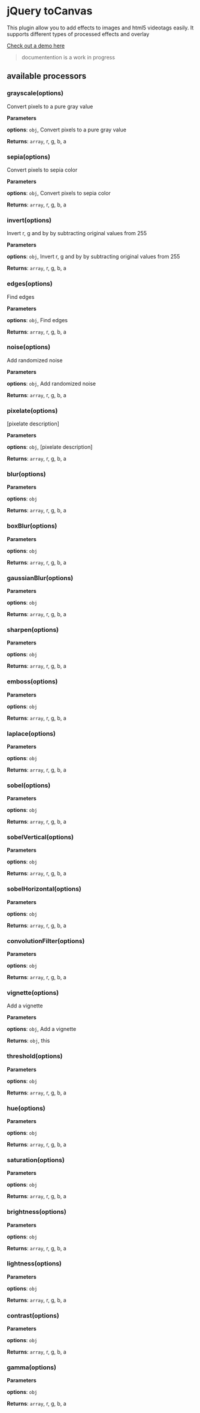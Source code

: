 # jQuery toCanvas
This plugin allow you to add effects to images and html5 videotags easily. It supports different types of processed effects and overlay

[Check out a demo here](http://www.seedoubleyou.nl/demos/tocanvas)

> documentention is a work in progress

## available processors

### grayscale(options)

Convert pixels to a pure gray value

**Parameters**

**options**: `obj`, Convert pixels to a pure gray value

**Returns**: `array`, r, g, b, a


### sepia(options)

Convert pixels to sepia color

**Parameters**

**options**: `obj`, Convert pixels to sepia color

**Returns**: `array`, r, g, b, a


### invert(options)

Invert r, g and by by subtracting original values from 255

**Parameters**

**options**: `obj`, Invert r, g and by by subtracting original values from 255

**Returns**: `array`, r, g, b, a


### edges(options)

Find edges

**Parameters**

**options**: `obj`, Find edges

**Returns**: `array`, r, g, b, a


### noise(options)

Add randomized noise

**Parameters**

**options**: `obj`, Add randomized noise

**Returns**: `array`, r, g, b, a


### pixelate(options)

[pixelate description]

**Parameters**

**options**: `obj`, [pixelate description]

**Returns**: `array`, r, g, b, a


### blur(options)

**Parameters**

**options**: `obj`

**Returns**: `array`, r, g, b, a


### boxBlur(options)

**Parameters**

**options**: `obj`

**Returns**: `array`, r, g, b, a


### gaussianBlur(options)

**Parameters**

**options**: `obj`

**Returns**: `array`, r, g, b, a


### sharpen(options)

**Parameters**

**options**: `obj`

**Returns**: `array`, r, g, b, a


### emboss(options)

**Parameters**

**options**: `obj`

**Returns**: `array`, r, g, b, a


### laplace(options)

**Parameters**

**options**: `obj`

**Returns**: `array`, r, g, b, a


### sobel(options)

**Parameters**

**options**: `obj`

**Returns**: `array`, r, g, b, a


### sobelVertical(options)

**Parameters**

**options**: `obj`

**Returns**: `array`, r, g, b, a


### sobelHorizontal(options)

**Parameters**

**options**: `obj`

**Returns**: `array`, r, g, b, a


### convolutionFilter(options)

**Parameters**

**options**: `obj`

**Returns**: `array`, r, g, b, a


### vignette(options)

Add a vignette

**Parameters**

**options**: `obj`, Add a vignette

**Returns**: `obj`, this


### threshold(options)

**Parameters**

**options**: `obj`

**Returns**: `array`, r, g, b, a


### hue(options)

**Parameters**

**options**: `obj`

**Returns**: `array`, r, g, b, a


### saturation(options)

**Parameters**

**options**: `obj`

**Returns**: `array`, r, g, b, a


### brightness(options)

**Parameters**

**options**: `obj`

**Returns**: `array`, r, g, b, a


### lightness(options)

**Parameters**

**options**: `obj`

**Returns**: `array`, r, g, b, a


### contrast(options)

**Parameters**

**options**: `obj`

**Returns**: `array`, r, g, b, a


### gamma(options)

**Parameters**

**options**: `obj`

**Returns**: `array`, r, g, b, a